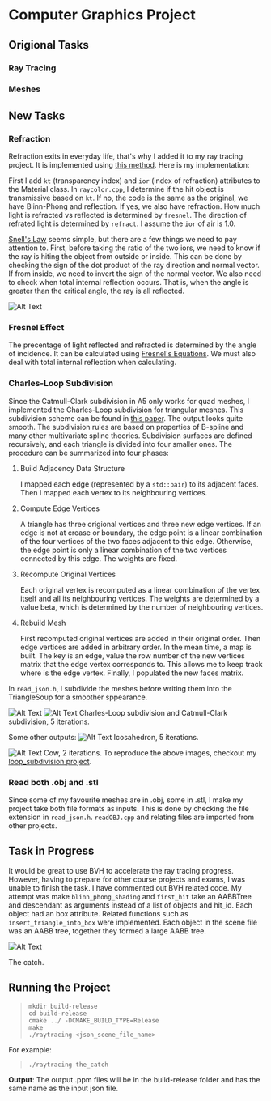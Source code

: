 # Computer Graphics Project

## Origional Tasks
### Ray Tracing
### Meshes

## New Tasks
### Refraction
Refraction exits in everyday life, that's why I added it to my ray tracing project. It is implemented using [this method](https://www.scratchapixel.com/lessons/3d-basic-rendering/introduction-to-shading/reflection-refraction-fresnel). Here is my implementation:

First I add `kt` (transparency index) and `ior` (index of refraction) attributes to the Material class. In `raycolor.cpp`, I determine if the hit object is transmissive based on `kt`. If no, the code is the same as the original, we have Blinn-Phong and reflection. If yes, we also have refraction. How much light is refracted vs reflected is determined by `fresnel`. The direction of refrated light is determined by `refract`. I assume the `ior` of air is 1.0. 

[Snell's Law](https://en.wikipedia.org/wiki/Snell%27s_law) seems simple, but there are a few things we need to pay attention to. First, before taking the ratio of the two iors, we need to know if the ray is hiting the object from outside or inside. This can be done by checking the sign of the dot product of the ray direction and normal vector. If from inside, we need to invert the sign of the normal vector. We also need to check when total internal reflection occurs. That is, when the angle is greater than the critical angle, the ray is all reflected.

![Alt Text](https://github.com/HanziJiang/ray-trace/blob/master/images/refract.png)

### Fresnel Effect
The precentage of light reflected and refracted is determined by the angle of incidence. It can be calculated using [Fresnel's Equations](https://www.scratchapixel.com/lessons/3d-basic-rendering/introduction-to-shading/reflection-refraction-fresnel). We must also deal with total internal reflection when calculating.

### Charles-Loop Subdivision
Since the Catmull-Clark subdivision in A5 only works for quad meshes, I implemented the Charles-Loop subdivision for triangular meshes. This subdivision scheme can be found in [this paper](https://www.microsoft.com/en-us/research/wp-content/uploads/2016/02/thesis-10.pdf). The output looks quite smooth.
The subdivision rules are based on properties of B-spline and many other multivariate spline theories. Subdivision surfaces are defined recursively, and each triangle is divided into four smaller ones. The procedure can be summarized into four phases:
1. Build Adjacency Data Structure

   I mapped each edge (represented by a `std::pair`) to its adjacent faces. Then I mapped each vertex to its neighbouring vertices. 
2. Compute Edge Vertices

   A triangle has three origional vertices and three new edge vertices. If an edge is not at crease or boundary, the edge point is a linear combination of the four vertices of the two faces adjacent to this edge. Otherwise, the edge point is only a linear combination of the two vertices connected by this edge. The weights are fixed.
3. Recompute Original Vertices

   Each original vertex is recomputed as a linear combination of the vertex itself and all its neighbouring vertices. The weights are determined by a value beta, which is determined by the number of neighbouring vertices.
4. Rebuild Mesh

   First recomputed original vertices are added in their original order. Then edge vertices are added in arbitrary order. In the mean time, a map is built. The key is an edge, value the row number of the new vertices matrix that the edge vertex corresponds to. This allows me to keep track where is the edge vertex. Finally, I populated the new faces matrix.


In `read_json.h`, I subdivide the meshes before writing them into the TriangleSoup for a smoother sppearance.

![Alt Text](https://github.com/HanziJiang/ray-trace/blob/master/images/comparison.gif)
![Alt Text](https://github.com/HanziJiang/ray-trace/blob/master/images/comparison_video.gif)
Charles-Loop subdivision and Catmull-Clark subdivision, 5 iterations. 


Some other outputs:
![Alt Text](https://github.com/HanziJiang/ray-trace/blob/master/images/icosahedron.gif)
Icosahedron, 5 iterations.


![Alt Text](https://github.com/HanziJiang/ray-trace/blob/master/images/cow.gif)
Cow, 2 iterations.
To reproduce the above images, checkout my [loop_subdivision project](https://github.com/HanziJiang/loop_subdivision).

### Read both .obj and .stl
Since some of my favourite meshes are in .obj, some in .stl, I make my project take both file formats as inputs. This is done by checking the file extension in `read_json.h`. `readOBJ.cpp` and relating files are imported from other projects.


## Task in Progress
It would be great to use BVH to accelerate the ray tracing progress. However, having to prepare for other course projects and exams, I was unable to finish the task. I have commented out BVH related code. My attempt was make `blinn_phong_shading` and `first_hit` take an AABBTree and descendant as arguments instead of a list of objects and hit_id. Each object had an box attribute. Related functions such as `insert_triangle_into_box` were implemented. Each object in the scene file was an AABB tree, together they formed a large AABB tree.


![Alt Text](https://github.com/HanziJiang/ray-trace/blob/master/images/the_catch.png)

The catch.

## Running the Project

> ```
> mkdir build-release
> cd build-release
> cmake ../ -DCMAKE_BUILD_TYPE=Release
> make
> ./raytracing <json_scene_file_name>
> ```
For example:
> ```
> ./raytracing the_catch
> ```
**Output**: The output .ppm files will be in the build-release folder and has the same name as the input json file.
